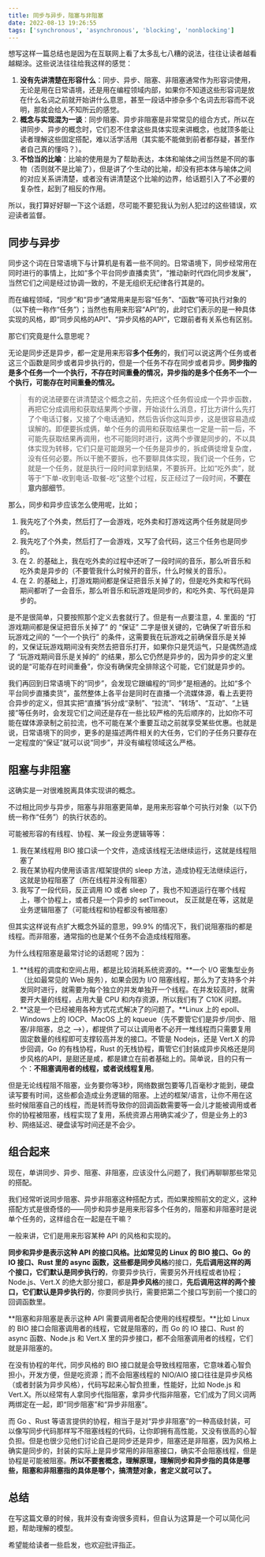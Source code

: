 ```yaml
---
title: 同步与异步，阻塞与非阻塞
date: 2022-08-13 19:26:55
tags: ['synchronous', 'asynchronous', 'blocking', 'nonblocking']
---
```


想写这样一篇总结也是因为在互联网上看了太多乱七八糟的说法，往往让读者越看越糊涂。这些说法往往给我这样的感觉：

1. **没有先讲清楚在形容什么**：同步、异步、阻塞、非阻塞通常作为形容词使用，无论是用在日常语境，还是用在编程领域内部，如果你不知道这些形容词是放在什么名词之前就开始讲什么意思，甚至一段话中掺杂多个名词去形容而不说明，那就会给人不知所云的感觉。
2. **概念与实现混为一谈**：同步阻塞、异步非阻塞是非常常见的组合方式，所以在讲同步、异步的概念时，它们忍不住拿这些具体实现来讲概念，也就顶多能让读者理解这些固定搭配，难以活学活用（其实能不能做到前者都存疑，甚至作者自己真的懂吗？）。
3. **不恰当的比喻**：比喻的使用是为了帮助表达，本体和喻体之间当然是不同的事物（否则就不是比喻了），但是讲了个生动的比喻，却没有把本体与喻体之间的对应关系讲清楚，或者没有讲清楚这个比喻的边界，给话题引入了不必要的复杂性，起到了相反的作用。

所以，我打算好好聊一下这个话题，尽可能不要犯我认为别人犯过的这些错误，欢迎读者监督。

## 同步与异步

同步这个词在日常语境下与计算机是有着一些不同的。日常语境下，同步经常用在同时进行的事情上，比如“多个平台同步直播卖货”，“推动新时代四化同步发展”，当然它们之间是经过协调一致的，不是无组织无纪律各行其是的。

而在编程领域，“同步”和“异步”通常用来是形容“任务”、“函数”等可执行对象的（以下统一称作“任务”）；当然也有用来形容“API”的，此时它们表示的是一种具体实现的风格，即“同步风格的API”、“异步风格的API”，它跟前者有关系也有区别。

那它们究竟是什么意思呢？

无论是同步还是异步，都一定是用来形容**多个任务**的，我们可以说这两个任务或者这三个函数是同步或者异步执行的，但是一个任务不存在同步或者异步。**同步指的是多个任务一个一个执行，不存在时间重叠的情况，异步指的是多个任务不一个一个执行，可能存在时间重叠的情况。**

> 有的说法硬要在讲清楚这个概念之前，先把这个任务假设成一个异步函数，再把它分成调用和获取结果两个步骤，开始谈什么消息，打比方讲什么先打了个电话订餐，又接了个电话通知，然后告诉你这叫异步，这是很容易造成误解的。即便要拆成俩，单个任务的调用和获取结果也一定是一前一后，不可能先获取结果再调用，也不可能同时进行，这两个步骤是同步的，不以具体实现为转移，它们只是可能跟另一个任务是异步的，拆成俩徒增复杂度，没有任何必要。所以干脆不要拆，也不要聊具体实现，我们说一个任务，它就是一个任务，就是执行一段时间拿到结果，不要拆开。比如“吃外卖”，就等于“下单-收到电话-取餐-吃”这整个过程，反正经过了一段时间，**不要在意内部细节**。

那么，同步和异步应该怎么使用呢，比如；

1. 我先吃了个外卖，然后打了一会游戏，吃外卖和打游戏这两个任务就是同步的。
2. 我先吃了个外卖，然后打了一会游戏，又写了会代码，这三个任务也是同步的。
3. 在 2. 的基础上，我在吃外卖的过程中还听了一段时间的音乐，那么听音乐和吃外卖是异步的（不要管我什么时候开的音乐，什么时候关的音乐）。
4. 在 2. 的基础上，打游戏期间都是保证把音乐关掉了的，但是吃外卖和写代码期间都听了一会音乐，那么听音乐和玩游戏是同步的，和吃外卖、写代码是异步的。

是不是很简单，只要按照那个定义去套就行了。但是有一点要注意，4. 里面的 “打游戏期间都是保证把音乐关掉了” 的 “保证” 二字是很关键的，它确保了听音乐和玩游戏之间的 “一个一个执行” 的条件，这需要我在玩游戏之前确保音乐是关掉的，又保证玩游戏期间没有突然去把音乐打开，如果你只是凭运气，只是偶然造成了 “玩游戏期间音乐是关掉的” 的结果，那么它仍然是异步的，因为异步的定义里说的是“可能存在时间重叠”，你没有确保完全排除这个可能，它们就是异步的。

我们再回到日常语境下的“同步”，会发现它跟编程的“同步”是相通的。比如“多个平台同步直播卖货”，虽然整体上各平台是同时在直播一个流媒体源，看上去更符合异步的定义，但其实把“直播”拆分成“录制”、“拉流”、“转场”、“互动”、“上链接”等任务时，会发现它们之间还是存在一些比较严格的先后顺序的，比如你不可能在媒体源录制之前拉流，也不可能在某个重要互动之前就享受某些优惠。也就是说，日常语境下的同步，更多的是描述两件相关的大任务，它们的子任务只要存在一定程度的“保证”就可以说“同步”，并没有编程领域这么严格。

## 阻塞与非阻塞

这确实是一对很难脱离具体实现讲的概念。

不过相比同步与异步，阻塞与非阻塞更简单，是用来形容单个可执行对象（以下仍统一称作“任务”）的执行状态的。

可能被形容的有线程、协程、某一段业务逻辑等等：

1. 我在某线程用 BIO 接口读一个文件，造成该线程无法继续运行，这就是线程阻塞了
2. 我在某协程内使用该语言/框架提供的 sleep 方法，造成协程无法继续运行，这就是协程阻塞了（所在线程并没有阻塞）
3. 我写了一段代码，反正调用 IO 或者 sleep 了，我也不知道运行在哪个线程上，哪个协程上，或者只是一个异步的 setTimeout， 反正就是在等，这就是业务逻辑阻塞了（可能线程和协程都没有被阻塞）

但其实这样说有点扩大概念外延的意思，99.9% 的情况下，我们说阻塞指的都是线程。而非阻塞，通常指的也是某个任务不会造成线程阻塞。

为什么线程阻塞是最常讨论的话题呢？因为：

1. **线程的调度和空间占用，都是比较消耗系统资源的。**一个 I/O 密集型业务（比如最常见的 Web 服务），如果会因为 I/O 阻塞线程，那么为了支持多个并发同时进行，就需要为每个独立的并发单独开一个线程。在并发较高时，就需要开大量的线程，占用大量 CPU 和内存资源，所以我们有了 C10K 问题。
2. **这是一个已经被用各种方式花式解决了的问题了。**Linux 上的 epoll、Windows 上的 IOCP、MacOS 上的 kqueue（先不要管它们是异步/同步、阻塞/非阻塞，总之 -->），都提供了可以让调用者不必开一堆线程而只需要复用固定数量的线程即可支撑较高并发的接口。不管是 Nodejs，还是 Vert.X 的异步回调，Go 的有栈协程，Rust 的无栈协程，甭管它们封装成异步风格还是同步风格的API，是甜还是咸，都是建立在前者基础上的。简单说，目的只有一个：**不阻塞调用者的线程，或者说线程复用**。

但是无论线程阻不阻塞，业务要你等3秒，网络数据包要等几百毫秒才能到，硬盘读写要有时间，这些都会造成业务逻辑的阻塞。上述的框架/语言，让你不用在这些时候阻塞自己的线程，而是转而导致你的回调函数需要等一会儿才能被调用或者你的协程被阻塞，线程实现了复用，系统资源占用确实减少了，但是业务上的3秒、网络延迟、硬盘读写时间还是不会少。

## 组合起来

现在，单讲同步、异步、阻塞、非阻塞，应该没什么问题了，我们再聊聊那些常见的搭配。

我们经常听说同步阻塞、异步非阻塞这种搭配方式，而如果按照前文的定义，这种搭配方式是很奇怪的——同步和异步是用来形容多个任务的，阻塞和非阻塞时是说单个任务的，这样组合在一起是在干嘛？

一般来讲，它们是用来形容某种 API 的风格和实现的。

**同步和异步是表示这种 API 的接口风格。**比如常见的 Linux 的 BIO 接口、Go 的 IO 接口、Rust 里的 async 函数，这些都是**同步风格**的接口，**先后调用这样的两个接口，它们默认是同步执行的**，你要异步执行，需要另外开线程或者协程；Node.js、Vert.X  的绝大部分接口，都是**异步风格**的接口，**先后调用这样的两个接口，它们默认是异步执行的**，你要同步执行，需要把第二个接口写到前一个接口的回调函数里。

**阻塞和非阻塞是表示这种 API 需要调用者配合使用的线程模型。**比如 Linux 的 BIO 接口会阻塞调用者的线程，它就是阻塞的，而 Go 的 IO 接口、Rust 的 async 函数、Node.js 和 Vert.X 里的异步接口，都不会阻塞调用者的线程，它们就是非阻塞的。

在没有协程的年代，同步风格的 BIO 接口就是会导致线程阻塞，它意味着心智负担小，开发方便，但是吃资源；而不会阻塞线程的 NIO/AIO 接口往往是异步风格（或者封装为异步风格），代码写起来心智负担重，性能好，比如 Node.js 和 Vert.X。所以经常有人拿同步代指阻塞，拿异步代指非阻塞，它们成为了同义词两两绑定在一起，即“同步阻塞”和“异步非阻塞”。

而 Go 、Rust 等语言提供的协程，相当于是对“异步非阻塞”的一种高级封装，可以像写同步代码那样写不阻塞线程的代码，让你即拥有高性能，又没有很高的心智负担。但是也很少见他们讨论自己是同步还是异步，阻塞还是非阻塞，因为风格上确实是同步的，封装的实际上是异步常用的非阻塞接口，确实不会阻塞线程，但是协程是可能被阻塞。**所以不要套概念，理解原理，理解同步和异步指的具体是哪些，阻塞和非阻塞指的具体是哪个，搞清楚对象，套定义就可以了。**

## 总结

在写这篇文章的时候，我并没有查询很多资料，但自认为这算是一个可以简化问题，帮助理解的模型。

希望能给读者一些启发，也欢迎批评指正。
